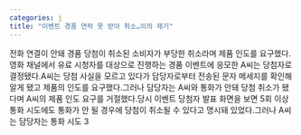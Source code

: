 ```yaml
---
categories: j
title: "이벤트 경품 연락 못 받아 취소…이의 제기"
---
```

전화 연결이 안돼 경품 당첨이 취소된 소비자가 부당한 취소라며 제품 인도를 요구했다. 영화 채널에서 유료 시청자를 대상으로 진행하는 경품 이벤트에 응모한 A씨는 당첨자로 결정됐다.A씨는 당첨 사실을 모르고 있다가 담당자로부터 전송된 문자 메세지를 확인해 알게 됐고 제품의 인도를 요구했다.그러나 담당자는 A씨와 통화가 안돼 당첨 취소가 됐다며 A씨의 제품 인도 요구를 거절했다.당시 이벤트 당첨자 발표 화면을 보면 5회 이상 통화 시도에도 통화가 안 될 경우에 당첨이 취소될 수 있다고 명시돼 있었다.그러나 A씨는 담당자는 통화 시도 3